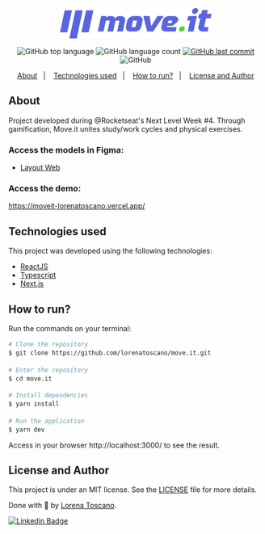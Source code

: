 <p align="center">
   <img src="./.github/logo.svg" alt="move.it" width="300"/>
</p>

<p align="center">
  <img alt="GitHub top language" src="https://img.shields.io/github/languages/top/lorenatoscano/move.it.svg?color=5863d2">

  <img alt="GitHub language count" src="https://img.shields.io/github/languages/count/lorenatoscano/move.it.svg?color=5863d2">
  
  <a href="https://github.com/lorenatoscano/move.it/commits/main">
    <img alt="GitHub last commit" src="https://img.shields.io/github/last-commit/lorenatoscano/move.it?color=5863d2">
  </a>

  <img alt="GitHub" src="https://img.shields.io/github/license/lorenatoscano/move.it?color=5863d2">
</p>

<p align="center">
  <a href="#about">About</a>&nbsp;&nbsp;&nbsp;|&nbsp;&nbsp;&nbsp;
  <a href="#technologies-used">Technologies used</a>&nbsp;&nbsp;&nbsp;|&nbsp;&nbsp;&nbsp;
  <a href="#how-to-run">How to run?</a>&nbsp;&nbsp;&nbsp;|&nbsp;&nbsp;&nbsp;
  <a href="#license-and-author">License and Author</a>
</p>

## About

Project developed during @Rocketseat's Next Level Week #4. Through gamification, Move.it unites study/work cycles and physical exercises.


### Access the models in Figma:
- [Layout Web](https://www.figma.com/file/ge20pu3ofMOKoliUyKx1Nl/?viewer=1&node-id=160:2761)

### Access the demo:
https://moveit-lorenatoscano.vercel.app/

## Technologies used

This project was developed using the following technologies:

- [ReactJS](https://reactjs.org/)
- [Typescript](https://www.typescriptlang.org/)
- [Next.js](https://nextjs.org/)


## How to run?

Run the commands on your terminal:

```bash
# Clone the repository
$ git clone https://github.com/lorenatoscano/move.it.git

# Enter the repository
$ cd move.it

# Install dependencies
$ yarn install

# Run the application
$ yarn dev
```

Access in your browser http://localhost:3000/ to see the result.


## License and Author

This project is under an MIT license. See the [LICENSE](https://github.com/lorenatoscano/move.it/blob/main/LICENSE) file for more details.

Done with :purple_heart: by [Lorena Toscano](https://github.com/lorenatoscano).


[![Linkedin Badge](https://img.shields.io/badge/-Lorena_Toscano-blue?style=flat-square&logo=Linkedin&logoColor=white&link=https://www.linkedin.com/in/lorena-toscano-243432183/)](https://www.linkedin.com/in/lorena-toscano-243432183/)
